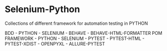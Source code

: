# Selenium-Python
Collections of different framework for automation testing in PYTHON

BDD - PYTHON - SELENIUM - BEHAVE - BEHAVE-HTML-FORMATTER
POM FRAMEWORK - PYTHON - SELENIUM - PYTEST - PYTEST-HTML - PYTEST-XDIST - OPENPYXL - ALLURE-PYTEST
